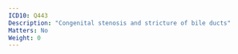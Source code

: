 ```yaml
---
ICD10: Q443
Description: "Congenital stenosis and stricture of bile ducts"
Matters: No
Weight: 0
---
```

